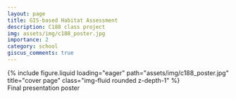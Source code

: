 ```yaml
---
layout: page
title: GIS-based Habitat Assessment
description: C188 class project
img: assets/img/c188_poster.jpg
importance: 2
category: school
giscus_comments: true
---
```


<div class="row">
    <div class="col-sm mt-3 mt-md-0">
        {% include figure.liquid loading="eager" path="assets/img/c188_poster.jpg" title="cover page" class="img-fluid rounded z-depth-1" %}
    </div>
</div>
<div class="caption">
    Final presentation poster
</div>